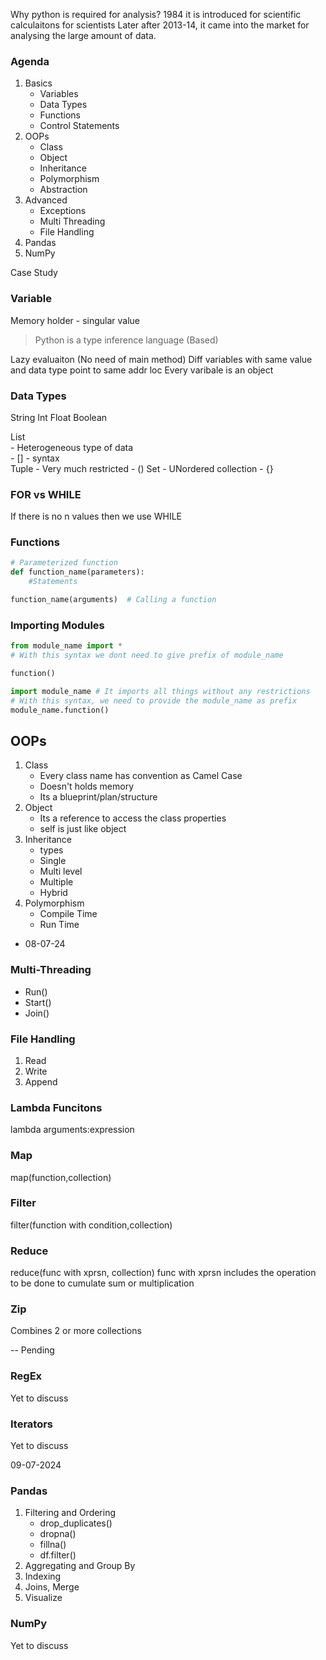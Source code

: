 Why python is required for analysis?
1984 it is introduced for scientific calculaitons for scientists
Later after 2013-14, it came into the market for analysing the large amount of data.

### Agenda 
1. Basics
    - Variables
    - Data Types
    - Functions
    - Control Statements
2. OOPs
    - Class
    - Object
    - Inheritance
    - Polymorphism
    - Abstraction
3. Advanced 
    - Exceptions
    - Multi Threading
    - File Handling
4. Pandas
5. NumPy

Case Study



### Variable 
Memory holder - singular value  

>Python is a type inference language (Based)  

Lazy evaluaiton  (No need of main method)
Diff variables with same value and data type point to same addr loc
Every varibale is an object


### Data Types
String
Int
Float
Boolean

List  
    - Heterogeneous type of data  
    - [] - syntax  
Tuple
    - Very much restricted
    - ()
Set
    - UNordered collection
    - {}

### FOR vs WHILE  
If there is no n values then we use WHILE


### Functions
```py
# Parameterized function
def function_name(parameters):
    #Statements

function_name(arguments)  # Calling a function
```



### Importing Modules
```py
from module_name import *
# With this syntax we dont need to give prefix of module_name

function()

import module_name # It imports all things without any restrictions
# With this syntax, we need to provide the module_name as prefix
module_name.function()

```

## OOPs
1. Class
    - Every class name has convention as Camel Case
    - Doesn't holds memory
    - Its a blueprint/plan/structure
2. Object 
    - Its a reference to access the class properties
    - self is just like object 
3. Inheritance
    - types
    - Single
    - Multi level
    - Multiple
    - Hybrid
4. Polymorphism
    - Compile Time
    - Run Time

- 08-07-24
### Multi-Threading
- Run()
- Start()
- Join()

### File Handling
1. Read
2. Write
4. Append
### Lambda Funcitons
lambda arguments:expression
### Map
map(function,collection)
### Filter
filter(function with condition,collection)
### Reduce
reduce(func with xprsn, collection)
func with xprsn includes the operation to be done to cumulate sum or multiplication

### Zip 
Combines 2 or more collections

-- Pending
### RegEx
Yet to discuss

### Iterators
Yet to discuss

09-07-2024

### Pandas
1. Filtering and Ordering
    - drop_duplicates()
    - dropna()
    - fillna()
    - df.filter()
2. Aggregating and Group By
3. Indexing
4. Joins, Merge
5. Visualize 

### NumPy
Yet to discuss